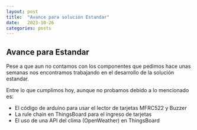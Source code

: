 ```yaml
---
layout: post
title:  "Avance para solución Estandar"
date:   2023-10-26 
categories: posts
---
```


## Avance para Estandar

Pese a que aun no contamos con los componentes que pedimos hace unas semanas nos encontramos trabajando en el desarrollo de la solución estandar.

Entre lo que cumplimos hoy, aunque no probamos debido a lo mencionado es:

* El código de arduino para usar el lector de tarjetas MFRC522 y Buzzer
* La rule chain en ThingsBoard para el ingreso de tarjetas
* El uso de una API del clima (OpenWeather) en ThingsBoard 
